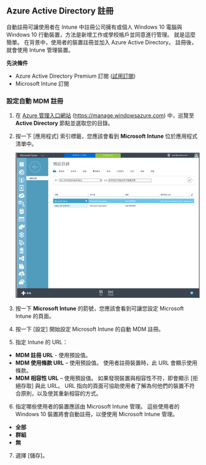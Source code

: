 ## <a name="azure-active-directory-enrollment"></a>Azure Active Directory 註冊

自動註冊可讓使用者在 Intune 中註冊公司擁有或個人 Windows 10 電腦與 Windows 10 行動裝置，方法是新增工作或學校帳戶並同意進行管理。 就是這麼簡單。 在背景中，使用者的裝置註冊並加入 Azure Active Directory。 註冊後，就會使用 Intune 管理裝置。

**先決條件**
- Azure Active Directory Premium 訂閱 ([試用訂閱](http://go.microsoft.com/fwlink/?LinkID=816845))
- Microsoft Intune 訂閱


### <a name="configure-automatic-mdm-enrollment"></a>設定自動 MDM 註冊

1. 在 [Azure 管理入口網站](https://manage.windowsazure.com) (https://manage.windowsazure.com) 中，巡覽至 **Active Directory** 節點並選取您的目錄。

2. 按一下 [應用程式] 索引標籤，您應該會看到 **Microsoft Intune** 位於應用程式清單中。

    ![Azure AD 應用程式與 Microsoft Intune](../media/aad-intune-app.png)

3. 按一下 **Microsoft Intune** 的箭號，您應該會看到可讓您設定 Microsoft Intune 的頁面。

4. 按一下 [設定] 開始設定 Microsoft Intune 的自動 MDM 註冊。

5. 指定 Intune 的 URL：

  - **MDM 註冊 URL** - 使用預設值。
  - **MDM 使用條款 URL** – 使用預設值。 使用者註冊裝置時，此 URL 會顯示使用條款。
  - **MDM 相容性 URL** – 使用預設值。 如果發現裝置與相容性不符，即會顯示 [拒絕存取] 與此 URL。 URL 指向的頁面可協助使用者了解為何他們的裝置不符合原則，以及使其重新相容的方式。

6.  指定哪些使用者的裝置應該由 Microsoft Intune 管理。 這些使用者的 Windows 10 裝置將會自動註冊，以便使用 Microsoft Intune 管理。

  - **全部**
  - **群組**
  - **無**

7. 選擇 [儲存]。


<!--HONumber=Jan17_HO1-->


